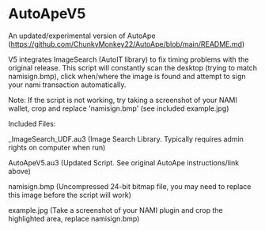 # AutoApeV5
An updated/experimental version of AutoApe (https://github.com/ChunkyMonkey22/AutoApe/blob/main/README.md)

V5 integrates ImageSearch (AutoIT library) to fix timing problems with the original release. This script will constantly scan the desktop (trying to match namisign.bmp), click when/where the image is found and attempt to sign your nami transaction automatically.

Note: If the script is not working, try taking a screenshot of your NAMI wallet, crop and replace 'namisign.bmp' (see included example.jpg)

Included Files:

_ImageSearch_UDF.au3  (Image Search Library. Typically requires admin rights on computer when run)

AutoApeV5.au3 (Updated Script. See original AutoApe instructions/link above)

namisign.bmp  (Uncompressed 24-bit bitmap file, you may need to replace this image before the script will work)

example.jpg   (Take a screenshot of your NAMI plugin and crop the highlighted area, replace namisign.bmp)
